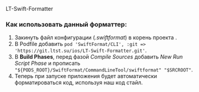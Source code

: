 LT-Swift-Formatter

### Как использовать данный форматтер:
1. Закинуть файл конфигурации (*.swiftformat*) в корень проекта .
2. В Podfile добавить  `pod 'SwiftFormat/CLI', :git => 'https://git.ltst.su/ios/LT-Swift-Formatter.git'`.
3. В **Build Phases**, перед фазой *Compile Sources* добавить *New Run Script Phase* и прописать `"${PODS_ROOT}/SwiftFormat/CommandLineTool/swiftformat" "$SRCROOT"`.
4. Теперь при запуске приложения будет автоматически форматироваться код, используя наш код стайл.
